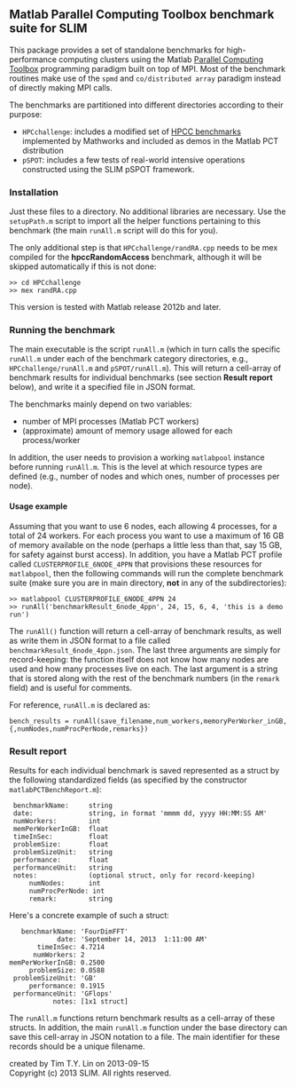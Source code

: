 ## Matlab Parallel Computing Toolbox benchmark suite for SLIM

This package provides a set of standalone benchmarks for high-performance computing clusters using the Matlab [Parallel Computing Toolbox](http://www.mathworks.com/products/parallel-computing/) programming paradigm built on top of MPI. Most of the benchmark routines make use of the `spmd` and `co/distributed array` paradigm instead of directly making MPI calls.

The benchmarks are partitioned into different directories according to their purpose:

- `HPCchallenge`: includes a modified set of [HPCC benchmarks](http://www.hpcchallenge.org/) implemented by Mathworks and included as demos in the Matlab PCT distribution
- `pSPOT`: includes a few tests of real-world intensive operations constructed using the SLIM pSPOT framework.

### Installation

Just these files to a directory. No additional libraries are necessary. Use the `setupPath.m` script to import all the helper functions pertaining to this benchmark (the main `runAll.m` script will do this for you). 

The only additional step is that `HPCchallenge/randRA.cpp` needs to be mex compiled for the **hpccRandomAccess** benchmark, although it will be skipped automatically if this is not done:
    
    >> cd HPCchallenge
    >> mex randRA.cpp

This version is tested with Matlab release 2012b and later.

### Running the benchmark

The main executable is the script `runAll.m` (which in turn calls the specific `runAll.m` under each of the benchmark category directories, e.g., `HPCchallenge/runAll.m` and `pSPOT/runAll.m`). This will return a cell-array of benchmark results for individual benchmarks (see section **Result report** below), and write it a specified file in JSON format.

The benchmarks mainly depend on two variables:

- number of MPI processes (Matlab PCT workers)
- (approximate) amount of memory usage allowed for each process/worker

In addition, the user needs to provision a working `matlabpool` instance before running `runAll.m`. This is the level at which resource types are defined (e.g., number of nodes and which ones, number of processes per node).

#### Usage example

Assuming that you want to use 6 nodes, each allowing 4 processes, for a total of 24 workers. For each process you want to use a maximum of 16 GB of memory available on the node (perhaps a little less than that, say 15 GB, for safety against burst access). In addition, you have a Matlab PCT profile called `CLUSTERPROFILE_6NODE_4PPN` that provisions these resources for `matlabpool`, then the following commands will run the complete benchmark suite (make sure you are in main directory, **not** in any of the subdirectories):
    
    >> matlabpool CLUSTERPROFILE_6NODE_4PPN 24
    >> runAll('benchmarkResult_6node_4ppn', 24, 15, 6, 4, 'this is a demo run')

The `runAll()` function will return a cell-array of benchmark results, as well as write them in JSON format to a file called `benchmarkResult_6node_4ppn.json`. The last three arguments are simply for record-keeping: the function itself does not know how many nodes are used and how many processes live on each. The last argument is a string that is stored along with the rest of the benchmark numbers (in the `remark` field) and is useful for comments.

For reference, `runAll.m` is declared as:

    bench_results = runAll(save_filename,num_workers,memoryPerWorker_inGB, {,numNodes,numProcPerNode,remarks})


### Result report

Results for each individual benchmark is saved represented as a struct by the following standardized fields (as specified by the constructor `matlabPCTBenchReport.m`):

     benchmarkName:     string
     date:              string, in format 'mmmm dd, yyyy HH:MM:SS AM'
     numWorkers:        int
     memPerWorkerInGB:  float
     timeInSec:         float
     problemSize:       float
     problemSizeUnit:   string
     performance:       float
     performanceUnit:   string
     notes:             (optional struct, only for record-keeping)
         numNodes:      int
         numProcPerNode: int
         remark:        string

Here's a concrete example of such a struct:

       benchmarkName: 'FourDimFFT'
                date: 'September 14, 2013  1:11:00 AM'
           timeInSec: 4.7214
          numWorkers: 2
    memPerWorkerInGB: 0.2500
         problemSize: 0.0588
     problemSizeUnit: 'GB'
         performance: 0.1915
     performanceUnit: 'GFlops'
               notes: [1x1 struct]

The `runAll.m` functions return benchmark results as a cell-array of these structs. In addition, the main `runAll.m` function under the base directory can save this cell-array in JSON notation to a file. The main identifier for these records should be a unique filename.


created by Tim T.Y. Lin on 2013-09-15  
Copyright (c) 2013 SLIM. All rights reserved.
